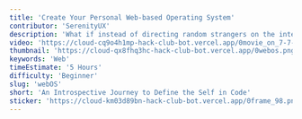 ```yaml
---
title: 'Create Your Personal Web-based Operating System'
contributor: 'SerenityUX'
description: 'What if instead of directing random strangers on the internet to your boring personal website, you could direct them to an entire OS (where through exploring, they get to know you)'
video: 'https://cloud-cq9o4h1mp-hack-club-bot.vercel.app/0movie_on_7-7-23_at_10.08_am.mp4'
thumbnail: 'https://cloud-qx8fhq3hc-hack-club-bot.vercel.app/0webos.png'
keywords: 'Web'
timeEstimate: '5 Hours'
difficulty: 'Beginner'
slug: 'webOS'
short: 'An Introspective Journey to Define the Self in Code'
sticker: 'https://cloud-km03d89bn-hack-club-bot.vercel.app/0frame_98.png'
---
```

